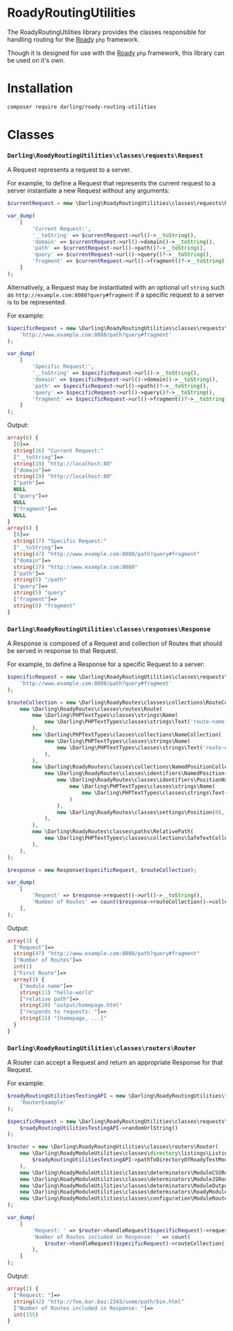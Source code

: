 # RoadyRoutingUtilities

The RoadyRoutingUtilities library provides the classes responsible
for handling routing for the [Roady](https://github.com/sevidmusic/roady)
`php` framework.

Though it is designed for use with the [Roady](https://github.com/sevidmusic/roady)
`php` framework, this library can be used on it's own.


# Installation

```sh
composer require darling/roady-routing-utilities
```

# Classes

### `Darling\RoadyRoutingUtilities\classes\requests\Request`

A Request represents a request to a server.

For example, to define a Request that represents the current request
to a server instantiate a new Request without any arguments:

```php
$currentRequest = new \Darling\RoadyRoutingUtilities\classes\requests\Request();

var_dump(
    [
        'Current Request:',
        '__toString' => $currentRequest->url()->__toString(),
        'domain' => $currentRequest->url()->domain()->__toString(),
        'path' => $currentRequest->url()->path()?->__toString(),
        'query' => $currentRequest->url()->query()?->__toString(),
        'fragment' => $currentRequest->url()->fragment()?->__toString(),
    ]
);
```

Alternatively, a Request may be instantiated with an optional url
`string` such as `http://example.com:8080?query#fragment` if a
specific request to a server is to be represented.

For example:

```php
$specificRequest = new \Darling\RoadyRoutingUtilities\classes\requests\Request(
    'http://www.example.com:8080/path?query#fragment'
);

var_dump(
    [
        'Specific Request:',
        '__toString' => $specificRequest->url()->__toString(),
        'domain' => $specificRequest->url()->domain()->__toString(),
        'path' => $specificRequest->url()->path()?->__toString(),
        'query' => $specificRequest->url()->query()?->__toString(),
        'fragment' => $specificRequest->url()->fragment()?->__toString(),
    ]
);
```

Output:

```php
array(6) {
  [0]=>
  string(16) "Current Request:"
  ["__toString"]=>
  string(19) "http://localhost:80"
  ["domain"]=>
  string(19) "http://localhost:80"
  ["path"]=>
  NULL
  ["query"]=>
  NULL
  ["fragment"]=>
  NULL
}
array(6) {
  [0]=>
  string(17) "Specific Request:"
  ["__toString"]=>
  string(47) "http://www.example.com:8080/path?query#fragment"
  ["domain"]=>
  string(27) "http://www.example.com:8080"
  ["path"]=>
  string(5) "/path"
  ["query"]=>
  string(5) "query"
  ["fragment"]=>
  string(8) "fragment"
}
```

### `Darling\RoadyRoutingUtilities\classes\responses\Response`

A Response is composed of a Request and collection of Routes that
should be served in response to that Request.

For example, to define a Response for a specific Request to a server:

```php
$specificRequest = new \Darling\RoadyRoutingUtilities\classes\requests\Request(
    'http://www.example.com:8080/path?query#fragment'
);

$routeCollection = new \Darling\RoadyRoutes\classes\collections\RouteCollection(
    new \Darling\RoadyRoutes\classes\routes\Route(
        new \Darling\PHPTextTypes\classes\strings\Name(
            new \Darling\PHPTextTypes\classes\strings\Text('route-name'),
        ),
        new \Darling\PHPTextTypes\classes\collections\NameCollection(
            new \Darling\PHPTextTypes\classes\strings\Name(
                new \Darling\PHPTextTypes\classes\strings\Text('route-name'),
            ),
        ),
        new \Darling\RoadyRoutes\classes\collections\NamedPositionCollection(
            new \Darling\RoadyRoutes\classes\identifiers\NamedPosition(
                new \Darling\RoadyRoutes\classes\identifiers\PositionName(
                    new \Darling\PHPTextTypes\classes\strings\Name(
                        new \Darling\PHPTextTypes\classes\strings\Text('route-name'),
                    )
                ),
                new \Darling\RoadyRoutes\classes\settings\Position(0),
            ),
        ),
        new \Darling\RoadyRoutes\classes\paths\RelativePath(
            new \Darling\PHPTextTypes\classes\collections\SafeTextCollection()
        ),
    ),
);

$response = new Response($specificRequest, $routeCollection);

var_dump(
    [
        'Request' => $response->request()->url()->__toString(),
        'Number of Routes' => count($response->routeCollection()->collection()),
    ],
);
```

Output:

```php
array(3) {
  ["Request"]=>
  string(47) "http://www.example.com:8080/path?query#fragment"
  ["Number of Routes"]=>
  int(1)
  ["First Route"]=>
  array(3) {
    ["module name"]=>
    string(11) "hello-world"
    ["relative path"]=>
    string(20) "output/homepage.html"
    ["responds to requests: "]=>
    string(15) "[homepage, ...]"
  }
}
```

### `Darling\RoadyRoutingUtilities\classes\routers\Router`

A Router can accept a Request and return an appropriate Response for
that Request.

For example:

```php
$roadyRoutingUtilitiesTestingAPI = new \Darling\RoadyRoutingUtilities\tests\RoadyRoutingUtilitiesTest(
    'RouterExample'
);

$specificRequest = new \Darling\RoadyRoutingUtilities\classes\requests\Request(
    $roadyRoutingUtilitiesTestingAPI->randomUrlString()
);

$router = new \Darling\RoadyRoutingUtilities\classes\routers\Router(
    new \Darling\RoadyModuleUtilities\classes\directory\listings\ListingOfDirectoryOfRoadyModules(
        $roadyRoutingUtilitiesTestingAPI->pathToDirectoryOfRoadyTestModules(),
    ),
    new \Darling\RoadyModuleUtilities\classes\determinators\ModuleCSSRouteDeterminator(),
    new \Darling\RoadyModuleUtilities\classes\determinators\ModuleJSRouteDeterminator(),
    new \Darling\RoadyModuleUtilities\classes\determinators\ModuleOutputRouteDeterminator(),
    new \Darling\RoadyModuleUtilities\classes\determinators\RoadyModuleFileSystemPathDeterminator(),
    new \Darling\RoadyModuleUtilities\classes\configuration\ModuleRoutesJsonConfigurationReader(),
);

var_dump(
    [
        'Request: ' => $router->handleRequest($specificRequest)->request()->url()->__toString(),
        'Number of Routes included in Response: ' => count(
            $router->handleRequest($specificRequest)->routeCollection()->collection()
        ),
    ]
);

```

Output:

```php
array(2) {
  ["Request: "]=>
  string(42) "http://foo.bar.baz:2343/some/path/bin.html"
  ["Number of Routes included in Response: "]=>
  int(155)
}
```

